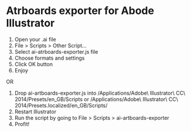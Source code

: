 # Atrboards exporter for Abode Illustrator

1. Open your .ai file
2. File > Scripts > Other Script...
3. Select ai-atrboards-exporter.js file
4. Choose formats and settings
5. Click OK button
6. Enjoy

OR

1. Drop ai-artboards-exporter.js into  /Applications/Adobe\ Illustrator\ CC\ 2014/Presets/en_GB/Scripts or /Applications/Adobe\ Illustrator\ CC\ 2014/Presets.localized/en_GB/Scripts/
2. Restart Illustrator
3. Run the script by going to File > Scripts > ai-artboards-exporter
4. Profit!